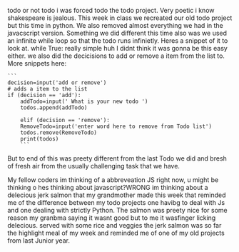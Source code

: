todo or not todo i was forced todo the todo project. Very poetic i know shakespeare is jealous. This week in class we recreated our old todo project but this time in python. We also removed almost everything we had in the javacscript version.  Something we did different this time also was we used an infinite while loop so that the todo runs infinietly. Heres a snippet of it to look at.
while True:
really simple huh I didnt think it was gonna be this easy either. we also did the decicisions to add or remove  a item from the list to. More snippets here:

	
 	```
    decision=input('add or remove')
    # adds a item to the list
    if (decision == 'add'): 
        addTodo=input(' What is your new todo ')
        todos.append(addTodo)

        elif (decision == 'remove'):
        RemoveTodo=input('enter word here to remove from Todo list')
        todos.remove(RemoveTodo)
        print(todos)
 		```

But to end of this was preety different from the last Todo we did and bresh of fresh air from the usually challenging task that we have.


My fellow coders im thinking of a abbreveation JS right now, u might be thinking o hes thinking about javascript?WRONG im thinking about a delecious jerk salmon that my grandmother made this week that reminded me of the difference between my todo projects one havibg to deal with Js and one dealing with strictly Python. The salmon was preety nice for some reason my granbma saying it wasnt good but to me it wasfinger licking delecious. served with some rice and veggies the jerk salmon was so far the highlight meal of my week and reminded me of one of my old projects from last Junior year.







